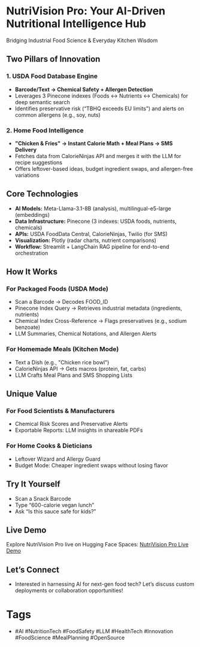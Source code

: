 # NutriVision Pro: Your AI-Driven Nutritional Intelligence Hub
Bridging Industrial Food Science & Everyday Kitchen Wisdom

## Two Pillars of Innovation
### 1. USDA Food Database Engine
- **Barcode/Text → Chemical Safety + Allergen Detection**
- Leverages 3 Pinecone indexes (Foods ↔ Nutrients ↔ Chemicals) for deep semantic search
- Identifies preservative risk (“TBHQ exceeds EU limits”) and alerts on common allergens (e.g., soy, nuts)

### 2. Home Food Intelligence
- **"Chicken & Fries" → Instant Calorie Math + Meal Plans → SMS Delivery**
- Fetches data from CalorieNinjas API and merges it with the LLM for recipe suggestions
- Offers leftover-based ideas, budget ingredient swaps, and allergen-free variations

## Core Technologies
- **AI Models:** Meta-Llama-3.1-8B (analysis), multilingual-e5-large (embeddings)
- **Data Infrastructure:** Pinecone (3 indexes: USDA foods, nutrients, chemicals)
- **APIs:** USDA FoodData Central, CalorieNinjas, Twilio (for SMS)
- **Visualization:** Plotly (radar charts, nutrient comparisons)
- **Workflow:** Streamlit + LangChain RAG pipeline for end-to-end orchestration

## How It Works
### For Packaged Foods (USDA Mode)
- Scan a Barcode → Decodes FOOD_ID
- Pinecone Index Query → Retrieves industrial metadata (ingredients, nutrients)
- Chemical Index Cross-Reference → Flags preservatives (e.g., sodium benzoate)
- LLM Summaries, Chemical Notations, and Allergen Alerts

### For Homemade Meals (Kitchen Mode)
- Text a Dish (e.g., "Chicken rice bowl")
- CalorieNinjas API → Gets macros (protein, fat, carbs)
- LLM Crafts Meal Plans and SMS Shopping Lists

## Unique Value
### For Food Scientists & Manufacturers
- Chemical Risk Scores and Preservative Alerts
- Exportable Reports: LLM insights in shareable PDFs

### For Home Cooks & Dieticians
- Leftover Wizard and Allergy Guard
- Budget Mode: Cheaper ingredient swaps without losing flavor

## Try It Yourself
- Scan a Snack Barcode
- Type “600-calorie vegan lunch”
- Ask “Is this sauce safe for kids?”

## Live Demo
Explore NutriVision Pro live on Hugging Face Spaces: [NutriVision Pro Live Demo](https://huggingface.co/spaces/Bhavesh7895/Food_assistant)

## Let’s Connect
- Interested in harnessing AI for next-gen food tech? Let’s discuss custom deployments or collaboration opportunities!

# Tags
- #AI #NutritionTech #FoodSafety #LLM #HealthTech #Innovation #FoodScience #MealPlanning #OpenSource
